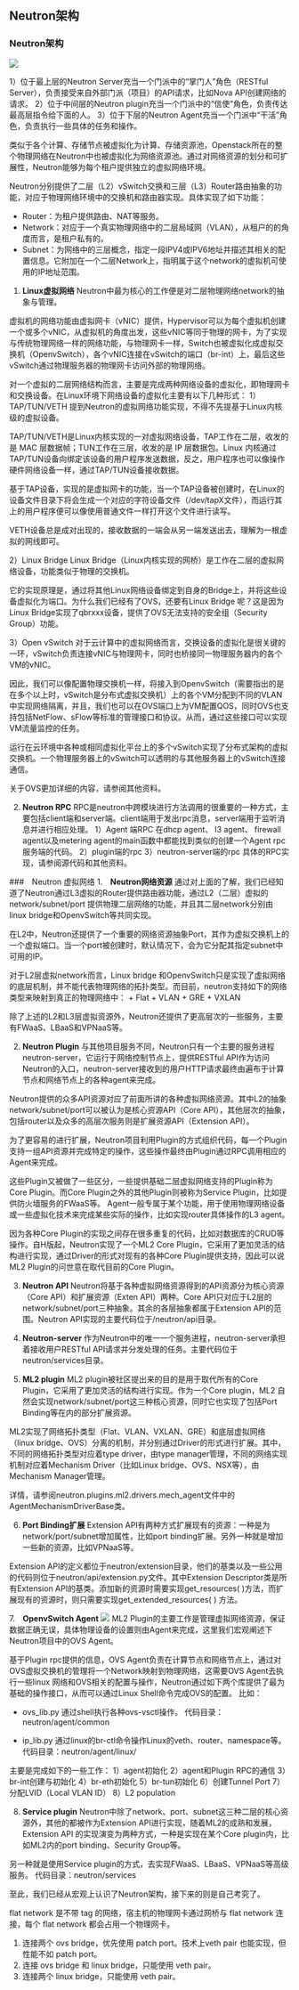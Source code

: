 ## Neutron架构

### Neutron架构
![](images/neutron-architecture.jpg)

1）位于最上层的Neutron Server充当一个门派中的“掌门人”角色（RESTful Server），负责接受来自外部门派（项目）的API请求，比如Nova API创建网络的请求。
2）位于中间层的Neutron plugin充当一个门派中的“信使”角色，负责传达最高层指令给下面的人。
3）位于下层的Neutron Agent充当一个门派中“干活”角色，负责执行一些具体的任务和操作。

类似于各个计算、存储节点被虚拟化为计算、存储资源池，Openstack所在的整个物理网络在Neutron中也被虚拟化为网络资源池。通过对网络资源的划分和可扩展性，Neutron能够为每个租户提供独立的虚拟网络环境。

Neutron分别提供了二层（L2）vSwitch交换和三层（L3）Router路由抽象的功能，对应于物理网络环境中的交换机和路由器实现。具体实现了如下功能：

+ Router：为租户提供路由、NAT等服务。
+ Network：对应于一个真实物理网络中的二层局域网（VLAN），从租户的的角度而言，是租户私有的。
+ Subnet：为网络中的三层概念，指定一段IPV4或IPV6地址并描述其相关的配置信息。它附加在一个二层Network上，指明属于这个network的虚拟机可使用的IP地址范围。

1. **Linux虚拟网络**
Neutron中最为核心的工作便是对二层物理网络network的抽象与管理。

虚拟机的网络功能由虚拟网卡（vNIC）提供，Hypervisor可以为每个虚拟机创建一个或多个vNIC，从虚拟机的角度出发，这些vNIC等同于物理的网卡，为了实现与传统物理网络一样的网络功能，与物理网卡一样，Switch也被虚拟化成虚拟交换机（OpenvSwitch），各个vNIC连接在vSwitch的端口（br-int）上，最后这些vSwitch通过物理服务器的物理网卡访问外部的物理网络。

对一个虚拟的二层网络结构而言，主要是完成两种网络设备的虚拟化，即物理网卡和交换设备。在Linux环境下网络设备的虚拟化主要有以下几种形式：
1）TAP/TUN/VETH
提到Neutron的虚拟网络功能实现，不得不先提基于Linux内核级的虚拟设备。

TAP/TUN/VETH是Linux内核实现的一对虚拟网络设备，TAP工作在二层，收发的是 MAC 层数据帧；TUN工作在三层，收发的是 IP 层数据包。Linux 内核通过TAP/TUN设备向绑定该设备的用户程序发送数据，反之，用户程序也可以像操作硬件网络设备一样，通过TAP/TUN设备接收数据。

基于TAP设备，实现的是虚拟网卡的功能，当一个TAP设备被创建时，在Linux的设备文件目录下将会生成一个对应的字符设备文件（/dev/tapX文件），而运行其上的用户程序便可以像使用普通文件一样打开这个文件进行读写。

VETH设备总是成对出现的，接收数据的一端会从另一端发送出去，理解为一根虚拟的网线即可。

2）Linux Bridge
Linux Bridge（Linux内核实现的网桥）是工作在二层的虚拟网络设备，功能类似于物理的交换机。

它的实现原理是，通过将其他Linux网络设备绑定到自身的Bridge上，并将这些设备虚拟化为端口。为什么我们已经有了OVS，还要有Linux Bridge 呢？这是因为Linux Bridge实现了qbrxxx设备，提供了OVS无法支持的安全组（Security Group）功能。

3）Open vSwitch
对于云计算中的虚拟网络而言，交换设备的虚拟化是很关键的一环，vSwitch负责连接vNIC与物理网卡，同时也桥接同一物理服务器内的各个VM的vNIC。

因此，我们可以像配置物理交换机一样，将接入到OpenvSwitch（需要指出的是在多个以上时，vSwitch是分布式虚拟交换机）上的各个VM分配到不同的VLAN中实现网络隔离，并且，我们也可以在OVS端口上为VM配置QOS，同时OVS也支持包括NetFlow、sFlow等标准的管理接口和协议。从而，通过这些接口可以实现VM流量监控的任务。

运行在云环境中各种或相同虚拟化平台上的多个vSwitch实现了分布式架构的虚拟交换机。一个物理服务器上的vSwitch可以透明的与其他服务器上的vSwitch连接通信。

关于OVS更加详细的内容，请参阅其他资料。

2. **Neutron RPC**
RPC是neutron中跨模块进行方法调用的很重要的一种方式，主要包括client端和server端。client端用于发出rpc消息，server端用于监听消息并进行相应处理。
1）Agent 端RPC
在dhcp agent、 l3 agent、 firewall agent以及metering agent的main函数中都能找到类似的创建一个Agent rpc服务端的代码。
2）plugin端的rpc
3）neutron-server端的rpc
具体的RPC实现，请参阅源代码和其他资料。


###　Neutron 虚拟网络
1.　**Neutron网络资源**
通过对上面的了解，我们已经知道了Neutron通过L3虚拟的Router提供路由器功能，通过L2（二层）虚拟的network/subnet/port 提供物理二层网络的功能，并且其二层network分别由linux bridge和OpenvSwitch等共同实现。

在L2中，Neutron还提供了一个重要的网络资源抽象Port，其作为虚拟交换机上的一个虚拟端口。当一个port被创建时，默认情况下，会为它分配其指定subnet中可用的IP。

对于L2层虚拟network而言，Linux bridge 和OpenvSwitch只是实现了虚拟网络的底层机制，并不能代表物理网络的拓扑类型。而目前，neutron支持如下的网络类型来映射到真正的物理网络中：
    + Flat
    + VLAN
    + GRE
    + VXLAN

除了上述的L2和L3层虚拟资源外，Neutron还提供了更高层次的一些服务，主要有FWaaS、LBaaS和VPNaaS等。

2. **Neutron Plugin**
与其他项目服务不同，Neutron只有一个主要的服务进程neutron-server，它运行于网络控制节点上，提供RESTful API作为访问Neutron的入口，neutron-server接收到的用户HTTP请求最终由遍布于计算节点和网络节点上的各种agent来完成。

Neutron提供的众多API资源对应了前面所讲的各种虚拟网络资源。其中L2的抽象network/subnet/port可以被认为是核心资源API（Core API），其他层次的抽象，包括router以及众多的高层次服务则是扩展资源API（Extension API）。

为了更容易的进行扩展，Neutron项目利用Plugin的方式组织代码，每一个Plugin支持一组API资源并完成特定的操作，这些操作最终由Plugin通过RPC调用相应的Agent来完成。

这些Plugin又被做了一些区分，一些提供基础二层虚拟网络支持的Plugin称为Core Plugin。而Core Plugin之外的其他Plugin则被称为Service Plugin，比如提供防火墙服务的FWaaS等。
Agent一般专属于某个功能，用于使用物理网络设备或一些虚拟化技术来完成某些实际的操作，比如实现router具体操作的L3 agent。

因为各种Core Plugin的实现之间存在很多重复的代码，比如对数据库的CRUD等操作。自H版起，Neutron实现了一个ML2 Core Plugin，它采用了更加灵活的结构进行实现，通过Driver的形式对现有的各种Core Plugin提供支持，因此可以说ML2 Plugin的问世意在取代目前的Core Plugin。

3. **Neutron API**
Neutron将基于各种虚拟网络资源得到的API资源分为核心资源（Core API）和扩展资源（Exten API）两种。Core API只对应于L2层的network/subnet/port三种抽象。其余的各层抽象都属于Extension API的范围。Neutron API实现的主要代码位于/neutron/api目录。

4. **Neutron-server**
作为Neutron中的唯一一个服务进程，neutron-server承担着接收用户RESTful API请求并分发处理的任务。主要代码位于neutron/services目录。

5. **ML2 plugin**
ML2 plugin被社区提出来的目的是用于取代所有的Core Plugin，它采用了更加灵活的结构进行实现。作为一个Core plugin，ML2 自然会实现network/subnet/port这三种核心资源，同时它也实现了包括Port Binding等在内的部分扩展资源。

ML2实现了网络拓扑类型（Flat、VLAN、VXLAN、GRE）和底层虚拟网络（linux bridge、OVS）分离的机制，并分别通过Driver的形式进行扩展。其中，不同的网络拓扑类型对应着type driver，由type manager管理，不同的网络实现机制对应着Mechanism Driver（比如Linux bridge、OVS、NSX等），由Mechanism Manager管理。

详情，请参阅neutron.plugins.ml2.drivers.mech_agent文件中的AgentMechanismDriverBase类。

6. **Port Binding扩展**
Extension API有两种方式扩展现有的资源：一种是为network/port/subnet增加属性，比如port binding扩展。另外一种就是增加一些新的资源，比如VPNaaS等。

Extension API的定义都位于neutron/extension目录，他们的基类以及一些公用的代码则位于neutron/api/extension.py文件。其中Extension Descriptor类是所有Extension API的基类。添加新的资源时需要实现get_resources( )方法，而扩展现有的资源时，则只需要实现get_extended_resources( ) 方法。

7.　**OpenvSwitch Agent**
![](images/neutron-ovsagent.jpg)
ML2 Plugin的主要工作是管理虚拟网络资源，保证数据正确无误，具体物理设备的设置则由Agent来完成，这里我们宏观阐述下Neutron项目中的OVS Agent。

基于Plugin rpc提供的信息，OVS Agent负责在计算节点和网络节点上，通过对OVS虚拟交换机的管理将一个Network映射到物理网络，这需要OVS Agent去执行一些linux 网络和OVS相关的配置与操作，Neutron通过如下两个库提供了最为基础的操作接口，从而可以通过Linux Shell命令完成OVS的配置。
比如：

+ ovs_lib.py
通过shell执行各种ovs-vsctl操作。
代码目录：neutron/agent/common

+ ip_lib.py
通过linux的br-ctl命令操作Linux的veth、router、namespace等。
代码目录：neutron/agent/linux/

主要是完成如下的一些工作：
1）agent初始化
2）agent和Plugin RPC的通信
3）br-int创建与初始化
4）br-eth初始化
5）br-tun初始化
6）创建Tunnel Port
7）分配LVID（Local VLAN ID）
8）L2 population

8. **Service plugin**
Neutron中除了network、port、subnet这三种二层的核心资源外，其他的都被作为Extension API进行实现，随着ML2的成熟和发展，Extension API 的实现演变为两种方式，一种是实现在某个Core plugin内，比如ML2内的port binding、Security Group等。

另一种就是使用Service plugin的方式，去实现FWaaS、LBaaS、VPNaaS等高级服务。
代码目录：neutron/services

至此，我们已经从宏观上认识了Neutron架构，接下来的则是自己考究了。


flat network 是不带 tag 的网络，宿主机的物理网卡通过网桥与 flat network 连接，每个 flat network 都会占用一个物理网卡。

1. 连接两个 ovs bridge，优先使用 patch port。技术上veth pair 也能实现，但性能不如 patch port。
2. 连接 ovs bridge 和 linux bridge，只能使用 veth pair。
3. 连接两个 linux bridge，只能使用 veth pair。
